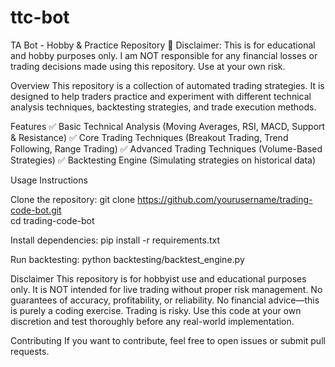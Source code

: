 # ttc-bot
TA Bot - Hobby & Practice Repository
🚀 Disclaimer: This is for educational and hobby purposes only. I am NOT responsible for any financial losses or trading decisions made using this repository. Use at your own risk.

Overview
This repository is a collection of automated trading strategies. It is designed to help traders practice and experiment with different technical analysis techniques, backtesting strategies, and trade execution methods.

Features
✅ Basic Technical Analysis (Moving Averages, RSI, MACD, Support & Resistance)
✅ Core Trading Techniques (Breakout Trading, Trend Following, Range Trading)
✅ Advanced Trading Techniques (Volume-Based Strategies)
✅ Backtesting Engine (Simulating strategies on historical data)

Usage Instructions

Clone the repository:
git clone https://github.com/yourusername/trading-code-bot.git  
cd trading-code-bot  

Install dependencies:
pip install -r requirements.txt  

Run backtesting:
python backtesting/backtest_engine.py  

Disclaimer
This repository is for hobbyist use and educational purposes only. It is NOT intended for live trading without proper risk management.
No guarantees of accuracy, profitability, or reliability.
No financial advice—this is purely a coding exercise.
Trading is risky. Use this code at your own discretion and test thoroughly before any real-world implementation.

Contributing
If you want to contribute, feel free to open issues or submit pull requests.
